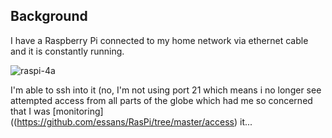 ## Background

I have a Raspberry Pi connected to my home network via ethernet cable and it is constantly running.  

![raspi-4a](http://raspi.soobratty.com/github/raspi-4a)

I'm able to ssh into it (no, I'm not using port 21 which means i no longer see attempted access from all parts of the globe  which had me so concerned that I was [monitoring]((https://github.com/essans/RasPi/tree/master/access) it...
